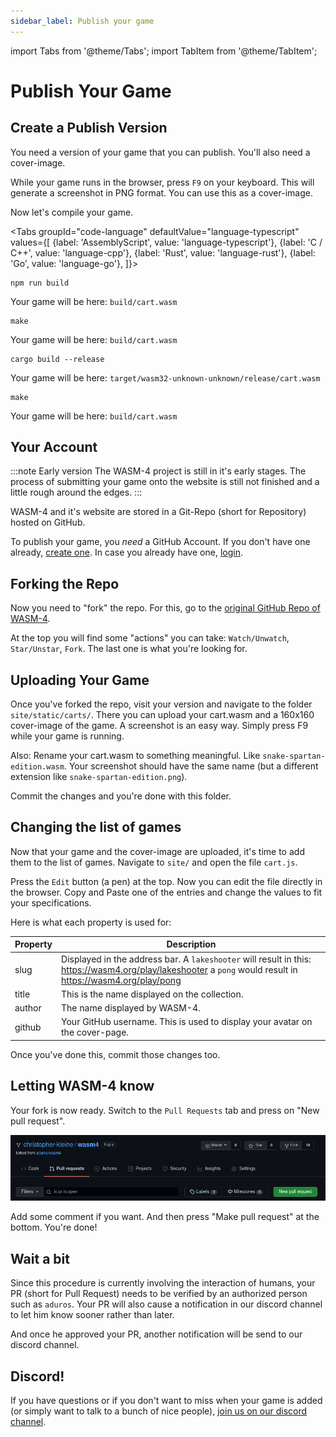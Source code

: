 ```yaml
---
sidebar_label: Publish your game
---
```


import Tabs from '@theme/Tabs';
import TabItem from '@theme/TabItem';

# Publish Your Game

## Create a Publish Version

You need a version of your game that you can publish. You'll also need a cover-image.

While your game runs in the browser, press `F9` on your keyboard. This will generate a screenshot in PNG format. You can use this as a cover-image.

Now let's compile your game.

<Tabs
    groupId="code-language"
    defaultValue="language-typescript"
    values={[
        {label: 'AssemblyScript', value: 'language-typescript'},
        {label: 'C / C++', value: 'language-cpp'},
        {label: 'Rust', value: 'language-rust'},
        {label: 'Go', value: 'language-go'},
    ]}>

<TabItem value="language-typescript">

```shell
npm run build
```

Your game will be here: `build/cart.wasm`

</TabItem>

<TabItem value="language-cpp">

```shell
make
```

Your game will be here: `build/cart.wasm`

</TabItem>

<TabItem value="language-rust">

```shell
cargo build --release
```

Your game will be here: `target/wasm32-unknown-unknown/release/cart.wasm`

</TabItem>

<TabItem value="language-go">

```shell
make
```

Your game will be here: `build/cart.wasm`

</TabItem>

</Tabs>

## Your Account

:::note Early version
The WASM-4 project is still in it's early stages. The process of submitting your game onto the website is still not finished and a little rough around the edges.
:::

WASM-4 and it's website are stored in a Git-Repo (short for Repository) hosted on GitHub.

To publish your game, you *need* a GitHub Account. If you don't have one already, [create one](https://github.com/join). In case you already have one, [login](https://github.com/login).

## Forking the Repo

Now you need to "fork" the repo. For this, go to the [original GitHub Repo of WASM-4](https://github.com/aduros/wasm4).

At the top you will find some "actions" you can take: `Watch/Unwatch`, `Star/Unstar`, `Fork`. The last one is what you're looking for.

## Uploading Your Game

Once you've forked the repo, visit your version and navigate to the folder `site/static/carts/`. There you can upload your cart.wasm and a 160x160 cover-image of the game. A screenshot is an easy way. Simply press F9 while your game is running.

Also: Rename your cart.wasm to something meaningful. Like `snake-spartan-edition.wasm`. Your screenshot should have the same name (but a different extension like `snake-spartan-edition.png`).

Commit the changes and you're done with this folder.

## Changing the list of games

Now that your game and the cover-image are uploaded, it's time to add them to the list of games. Navigate to `site/` and open the file `cart.js`.

Press the `Edit` button (a pen) at the top. Now you can edit the file directly in the browser. Copy and Paste one of the entries and change the values to fit your specifications.

Here is what each property is used for:

| Property | Description |
|----------|-------------|
| slug     | Displayed in the address bar. A `lakeshooter` will result in this: https://wasm4.org/play/lakeshooter a `pong` would result in https://wasm4.org/play/pong |
| title    | This is the name displayed on the collection. |
| author   | The name displayed by WASM-4.  |
| github   | Your GitHub username. This is used to display your avatar on the cover-page. |

Once you've done this, commit those changes too.

## Letting WASM-4 know

Your fork is now ready. Switch to the `Pull Requests` tab and press on "New pull request".

![Pull Request](images/pull-request.png)

Add some comment if you want. And then press "Make pull request" at the bottom. You're done!

## Wait a bit

Since this procedure is currently involving the interaction of humans, your PR (short for Pull Request) needs to be verified by an authorized person such as `aduros`. Your PR will also cause a notification in our discord channel to let him know sooner rather than later.

And once he approved your PR, another notification will be send to our discord channel.

## Discord!

If you have questions or if you don't want to miss when your game is added (or simply want to talk to a bunch of nice people), [join us on our discord channel](https://discord.gg/E8wqqMFW).

